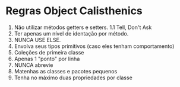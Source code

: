 # Regras Object Calisthenics

1. Não utilizar métodos getters e setters.
   1.1 Tell, Don't Ask
2. Ter apenas um nível de identação por método.
3. NUNCA USE ELSE.
4. Envolva seus tipos primitivos (caso eles tenham comportamento)
5. Coleções de primeira classe
6. Apenas 1 "ponto" por linha
7. NUNCA abrevie
8. Matenhas as classes e pacotes pequenos
9. Tenha no máximo duas propriedades por classe